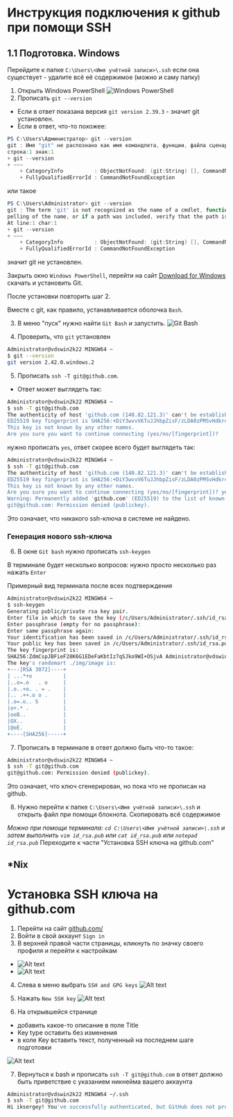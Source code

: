 # Инструкция подключения к github при помощи SSH

## 1.1 Подготовка. Windows

Перейдите к папке `C:\Users\<Имя учётной записи>\.ssh` если она существует - удалите всё её содержимое (можно и саму папку)

1. Открыть Windows PowerShell
![Windows PowerShell](./img/image-1.png)
2. Прописать `git --version`
  - Если в ответ показана версия `git version 2.39.3` - значит git установлен.
  - Если в ответ, что-то похожее:

```powershell
PS C:\Users\Администратор> git --version
git : Имя "git" не распознано как имя командлета, функции, файла сценария или выполняемой программы. Проверьте правильность написания имени, а также наличие и правильность пути, после чего повторите попытку.
строка:1 знак:1
+ git --version
+ ~~~
    + CategoryInfo          : ObjectNotFound: (git:String) [], CommandNotFoundException
    + FullyQualifiedErrorId : CommandNotFoundException

```

или такое

```powershell
PS C:\Users\Administrator> git --version
git : The term 'git' is not recognized as the name of a cmdlet, function, script file, or operable program. Check the s
pelling of the name, or if a path was included, verify that the path is correct and try again.
At line:1 char:1
+ git --version
+ ~~~
    + CategoryInfo          : ObjectNotFound: (git:String) [], CommandNotFoundException
    + FullyQualifiedErrorId : CommandNotFoundException

```

значит git не установлен.

Закрыть окно `Windows PowerShell`, перейти на сайт [Download for Windows](https://git-scm.com/download/win) скачать и установить Git.

После установки повторить шаг 2.

Вместе с git, как правило, устанавливается оболочка `Bash`.

3. В меню "пуск" нужно найти `Git Bash` и запустить.
![Git Bash](./img/image.png)

4. Проверить, что `git` установлен
```bash
Administrator@vdswin2k22 MINGW64 ~
$ git --version
git version 2.42.0.windows.2

```

5. Прописать `ssh -T git@github.com`.
  - Ответ может выглядеть так:
```bash
Administrator@vdswin2k22 MINGW64 ~
$ ssh -T git@github.com
The authenticity of host 'github.com (140.82.121.3)' can't be established.
ED25519 key fingerprint is SHA256:+DiY3wvvV6TuJJhbpZisF/zLDA0zPMSvHdkr4UvCOqU.
This key is not known by any other names.
Are you sure you want to continue connecting (yes/no/[fingerprint])?

```
нужно прописать `yes`, ответ скорее всего будет выглядеть так:
```bash
Administrator@vdswin2k22 MINGW64 ~
$ ssh -T git@github.com
The authenticity of host 'github.com (140.82.121.3)' can't be established.
ED25519 key fingerprint is SHA256:+DiY3wvvV6TuJJhbpZisF/zLDA0zPMSvHdkr4UvCOqU.
This key is not known by any other names.
Are you sure you want to continue connecting (yes/no/[fingerprint])? yes
Warning: Permanently added 'github.com' (ED25519) to the list of known hosts.
git@github.com: Permission denied (publickey).

```
Это означает, что никакого ssh-ключа в системе не найдено.

### Генерация нового ssh-ключа

6. В окне `Git bash` нужно прописать `ssh-keygen`

В терминале будет несколько вопросов: нужно просто несколько раз нажать `Enter`

Примерный вид терминала после всех подтверждения

```bash
Administrator@vdswin2k22 MINGW64 ~
$ ssh-keygen
Generating public/private rsa key pair.
Enter file in which to save the key (/c/Users/Administrator/.ssh/id_rsa):
Enter passphrase (empty for no passphrase):
Enter same passphrase again:
Your identification has been saved in /c/Users/Administrator/.ssh/id_rsa
Your public key has been saved in /c/Users/Administrator/.ssh/id_rsa.pub
The key fingerprint is:
SHA256:ZdmCspJBFieF28K6G1EDeFaKbtIz7qSJko9WI+OSjvA Administrator@vdswin2k22
The key's randomart ./img/image is:
+---[RSA 3072]----+
| ...*+o          |
|..o=.o   . o     |
|.o..+o. . = .    |
|.. .++.o o .     |
|.o=.o.. S        |
|o+.* .           |
|ooB..            |
|OX..             |
|@oE.             |
+----[SHA256]-----+
```

7. Прописать в терминале в ответ должно быть что-то такое:

```bash
Administrator@vdswin2k22 MINGW64 ~
$ ssh -T git@github.com
git@github.com: Permission denied (publickey).
```
Это означает, что ключ сгенерирован, но пока что не прописан на github.

8. Нужно перейти к папке `C:\Users\<Имя учётной записи>\.ssh` и открыть файл при помощи блокнота. Скопировать всё содержимое

*Можно при помощи терминала: `cd C:\Users\<Имя учётной записи>\.ssh` и затем выполнить `vim id_rsa.pub` или `cat id_rsa.pub` или `notepad id_rsa.pub`*
Переходите к части "Установка SSH ключа на github.com"

## *Nix


# Установка SSH ключа на github.com

1. Перейти на сайт [github.com/](https://github.com/)
2. Войти в свой аккаунт `Sign in`
3. В верхней правой части страницы, кликнуть по значку своего профиля и перейти к настройкам
- ![Alt text](./img/image-2.png)
- ![Alt text](./img/image-3.png)

4. Слева в меню выбрать `SSH and GPG keys`
![Alt text](./img/image-4.png)

5. Нажать `New SSH key`
![Alt text](./img/image-5.png)

6. На открывшейся странице
 - добавить какое-то описание в поле Title
 - Key type оставить без изменения
 - в коле Key вставить текст, полученный на последнем шаге подготовки

![Alt text](./img/image-6.png)

7. Вернуться к bash и прописать `ssh -T git@github.com` в ответ должно быть приветствие с указанием никнейма вашего аккаунта
```bash
Administrator@vdswin2k22 MINGW64 ~/.ssh
$ ssh -T git@github.com
Hi iksergey! You've successfully authenticated, but GitHub does not provide shell access.

```